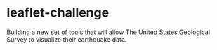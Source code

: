 # leaflet-challenge
Building a new set of tools that will allow The United States Geological Survey to visualize their earthquake data.
